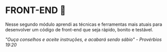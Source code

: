 # FRONT-END :green_book:

Nesse segundo módulo aprendi as técnicas e ferramentas mais atuais para desenvolver um código de front-end que seja rápido, bonito e testável.

_"Ouça conselhos e aceite instruções, e acabará sendo sábio" - Provérbios 19:20_
